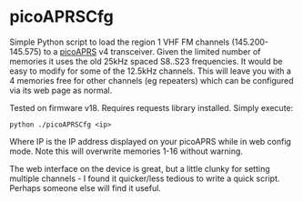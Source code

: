 # picoAPRSCfg

Simple Python script to load the region 1 VHF FM channels (145.200-145.575) to a [picoAPRS](http://picoaprs.de/) v4 transceiver. Given the limited number of memories it uses the old 25kHz spaced S8..S23 frequencies. It would be easy to modify for some of the 12.5kHz channels. This will leave you with a 4 memories free for other channels (eg repeaters) which can be configured via its web page as normal.

Tested on firmware v18. Requires requests library installed. Simply execute:

`python ./picoAPRSCfg <ip>`

Where IP is the IP address displayed on your picoAPRS while in web config mode. Note this will overwrite memories 1-16 without warning.

The web interface on the device is great, but a little clunky for setting multiple channels - I found it quicker/less tedious to write a quick script. Perhaps someone else will find it useful.

